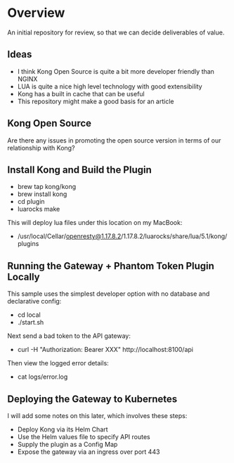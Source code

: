 # Overview

An initial repository for review, so that we can decide deliverables of value.

## Ideas

- I think Kong Open Source is quite a bit more developer friendly than NGINX
- LUA is quite a nice high level technology with good extensibility
- Kong has a built in cache that can be useful
- This repository might make a good basis for an article

## Kong Open Source

Are there any issues in promoting the open source version in terms of our relationship with Kong?

## Install Kong and Build the Plugin

- brew tap kong/kong
- brew install kong
- cd plugin
- luarocks make

This will deploy lua files under this location on my MacBook:

- /usr/local/Cellar/openresty@1.17.8.2/1.17.8.2/luarocks/share/lua/5.1/kong/plugins

## Running the Gateway + Phantom Token Plugin Locally

This sample uses the simplest developer option with no database and declarative config:

- cd local
- ./start.sh

Next send a bad token to the API gateway:

- curl -H "Authorization: Bearer XXX" http://localhost:8100/api

Then view the logged error details:

- cat logs/error.log

## Deploying the Gateway to Kubernetes

I will add some notes on this later, which involves these steps:

- Deploy Kong via its Helm Chart
- Use the Helm values file to specify API routes
- Supply the plugin as a Config Map
- Expose the gateway via an ingress over port 443

